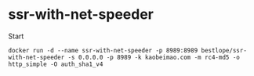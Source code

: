 # ssr-with-net-speeder

Start

```
docker run -d --name ssr-with-net-speeder -p 8989:8989 bestlope/ssr-with-net-speeder -s 0.0.0.0 -p 8989 -k kaobeimao.com -m rc4-md5 -o http_simple -O auth_sha1_v4

```
